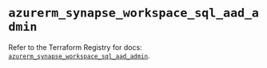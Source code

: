 # `azurerm_synapse_workspace_sql_aad_admin`

Refer to the Terraform Registry for docs: [`azurerm_synapse_workspace_sql_aad_admin`](https://registry.terraform.io/providers/hashicorp/azurerm/4.38.0/docs/resources/synapse_workspace_sql_aad_admin).
